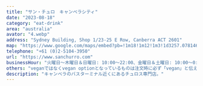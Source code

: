 ```yaml
---
title: "サン・チュロ　キャンベラシティ"
date: "2023-08-18"
category: "eat-drink"
area: "australia"
avator: "4.webp"
address: "Sydney Building, Shop 1/23-25 E Row, Canberra ACT 2601"
map: "https://www.google.com/maps/embed?pb=!1m18!1m12!1m3!1d3257.078146190341!2d149.12774344107467!3d-35.279183272833144!2m3!1f0!2f0!3f0!3m2!1i1024!2i768!4f13.1!3m3!1m2!1s0x6b164dbc2a570b63%3A0x932cd845e8f63612!2sSan%20Churro%20Canberra%20City!5e0!3m2!1sja!2sjp!4v1704076955680!5m2!1sja!2sjp"
telephone: "+61 (0)2-5104-3950"
url: "https://www.sanchurro.com"
businessHour: "火曜日〜木曜日＆日曜日: 10:00〜22:00、金曜日＆土曜日: 10:00〜0:00、月曜日: 定休日"
others: "veganではなくvegan optionとなっているものは注文時に必ず「vegan」と伝えてください。"
description: "キャンベラのバスターミナル近くにあるチュロス専門店。"
---
```

